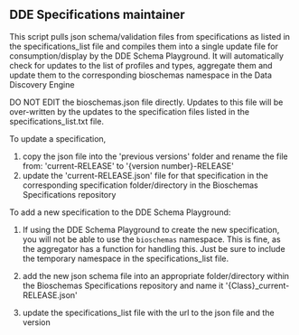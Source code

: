 ## DDE Specifications maintainer
This script pulls json schema/validation files from specifications as listed in the specifications_list file and compiles them into a single update file for consumption/display by the DDE Schema Playground. It will automatically check for updates to the list of profiles and types, aggregate them and update them to the corresponding bioschemas namespace in the Data Discovery Engine

DO NOT EDIT the bioschemas.json file directly. Updates to this file will be over-written by the updates to the specification files listed in the specifications_list.txt file.

To update a specification, 
 1. copy the json file into the 'previous versions' folder and rename the file from:
    'current-RELEASE' to '{version number}-RELEASE'
 2. update the 'current-RELEASE.json' file for that specification in the corresponding specification folder/directory in the Bioschemas Specifications repository

To add a new specification to the DDE Schema Playground:
 1. If using the DDE Schema Playground to create the new specification, you will not be able to use the `bioschemas` namespace. This is fine, as the aggregator has a function for handling this. Just be sure to include the temporary namespace in the specifications_list file.
 
 2. add the new json schema file into an appropriate folder/directory within the Bioschemas Specifications repository and name it '{Class}_current-RELEASE.json'
 
 3. update the specifications_list file with the url to the json file and the version
 
 
 




